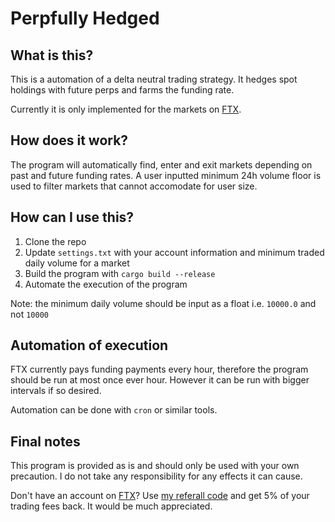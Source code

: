 # Perpfully Hedged

## What is this?
This is a automation of a delta neutral trading strategy. It hedges spot holdings with future perps and farms the funding rate. 

Currently it is only implemented for the markets on [FTX](https://ftx.com).

## How does it work?
The program will automatically find, enter and exit markets depending on past and future funding rates. A user inputted minimum 24h volume floor is used to filter markets that cannot accomodate for user size.

## How can I use this?
1. Clone the repo
2. Update `settings.txt` with your account information and minimum traded daily volume for a market
3. Build the program with `cargo build --release`
4. Automate the execution of the program

Note: the minimum daily volume should be input as a float i.e. `10000.0` and not `10000`

## Automation of execution
FTX currently pays funding payments every hour, therefore the program should be run at most once ever hour. However it can be run with bigger intervals if so desired. 

Automation can be done with `cron` or similar tools.

## Final notes
This program is provided as is and should only be used with your own precaution. I do not take any responsibility for any effects it can cause.

Don't have an account on [FTX](https://ftx.com/profile#a=26094852)? Use [my referall code](https://ftx.com/profile#a=26094852) and get 5% of your trading fees back. It would be much appreciated.